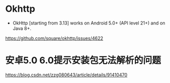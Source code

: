 # Okhttp
- OkHttp [starting from 3.13] works on Android 5.0+ (API level 21+) and on Java 8+.

https://github.com/square/okhttp/issues/4622


# 安卓5.0 6.0提示安装包无法解析的问题
https://blog.csdn.net/zzg080643/article/details/91410470